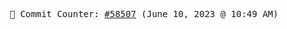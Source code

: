 <p align="center">
    <samp>
        📮 Commit Counter: <a href="https://github.com/Javascript-void0/Javascript-void0/commits/main">#58507</a> (June 10, 2023 @ 10:49 AM)
    </samp>
</p>